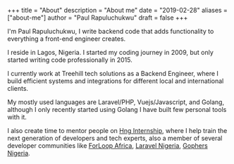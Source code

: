 +++
title = "About"
description = "About me"
date = "2019-02-28"
aliases = ["about-me"]
author = "Paul Rapuluchukwu"
draft = false
+++

I'm Paul Rapuluchukwu, I write backend code that adds functionality to everything a front-end engineer creates.

I reside in Lagos, Nigeria. I started my coding journey in 2009, but only started writing code professionally in 2015.

I currently work at Treehill tech solutions as a Backend Engineer, where I build efficient systems and integrations for different local and international clients.

My mostly used languages are Laravel/PHP, Vuejs/Javascript, and Golang, although I only recently started using Golang I have built few personal tools with it.

I also create time to mentor people on [Hng Internship](https://hng.tech/), where I help train the next generation of developers and tech experts, also a member of several developer communities like [ForLoop Africa](https://forloop.africa/), [Laravel Nigeria](https://www.laravelnigeria.com/), [Gophers Nigeria](https://twitter.com/golangnigeria).



